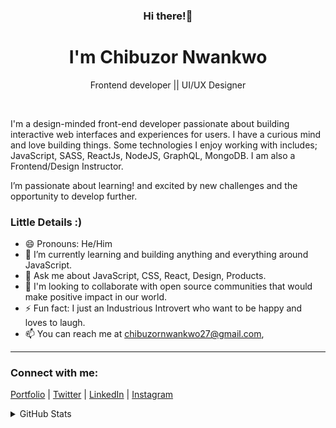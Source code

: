 <h3 align="center">Hi there!👋</h3>
<h1 align="center">I'm Chibuzor Nwankwo</h1>
<p align="center"> Frontend developer || UI/UX Designer</p>

<br/>

I'm a design-minded front-end developer passionate about building interactive web interfaces and experiences for users. I have a curious mind and love building things. Some technologies I enjoy working with includes; JavaScript, SASS, ReactJs, NodeJS, GraphQL, MongoDB. I am also a Frontend/Design Instructor.

I’m passionate about learning! and excited by new challenges and the opportunity to develop further.


### Little Details :)

- 😄 Pronouns: He/Him
- 🌱 I’m currently learning and building anything and everything around JavaScript.
- 💬 Ask me about JavaScript, CSS, React, Design, Products.
- 👯 I'm looking to collaborate with open source communities that would make positive impact in our world.
- ⚡ Fun fact: I just an Industrious Introvert who want to be happy and loves to laugh.
- 📫 You can reach me at chibuzornwankwo27@gmail.com,

---

### Connect with me:

<p align="left">
  <a href="http://chibuzornwanks.netlify.app/">Portfolio</a> |
  <a href="https://twitter.com/itschibuzor_">Twitter</a> |
  <a href="https://linkedin.com/in/itschibuzor">LinkedIn</a> |
  <a href="https://www.instagram.com/its_chibuzor/">Instagram</a>
</p>

<!-- 
[![website](./img/globe-light.svg)](https://chibuzornwanks.netlify.app/#gh-light-mode-only)
[![website](./img/globe-dark.svg)](https://chibuzornwanks.netlify.app/#gh-dark-mode-only)
&nbsp;&nbsp;
[![website](./img/twitter-light.svg)](https://twitter.com/itschibuzor_#gh-light-mode-only)
[![website](./img/twitter-dark.svg)](https://twitter.com/itschibuzor_#gh-dark-mode-only)
&nbsp;&nbsp;
[![website](./img/linkedin-light.svg)](https://linkedin.com/in/itschibuzor#gh-light-mode-only)
[![website](./img/linkedin-dark.svg)](https://linkedin.com/in/itschibuzor#gh-dark-mode-only)
&nbsp;&nbsp;
[![website](./img/instagram-light.svg)](https://www.instagram.com/its_chibuzor/#gh-light-mode-only)
[![website](./img/instagram-dark.svg)](https://www.instagram.com/its_chibuzor/#gh-dark-mode-only) -->


<details>
  <summary>GitHub Stats</summary>

  <img align="left" alt="Chibuzor's GitHub Stats" src="https://github-readme-stats.vercel.app/api?username=inspirion33&show_icons=true&hide_border=false&title_color=FFD600&icon_color=FFE400&bg_color=09131B&text_color=ffffff&border_color=0c1a25" />

</details>
